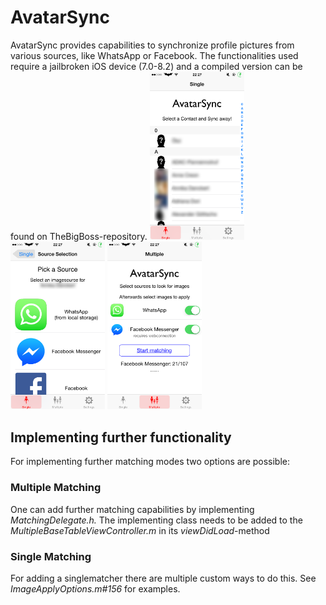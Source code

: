 <h1>AvatarSync</h1>
AvatarSync provides capabilities to synchronize profile pictures from various sources, like WhatsApp or Facebook.
The functionalities used require a jailbroken iOS device (7.0-8.2) and a compiled version can be found on TheBigBoss-repository.

<img src="https://raw.githubusercontent.com/wolfposd/avatarsync/master/AvatarSync_build_tools/screens/1.png" width="30%">
<img src="https://raw.githubusercontent.com/wolfposd/avatarsync/master/AvatarSync_build_tools/screens/2.png" width="30%">
<img src="https://raw.githubusercontent.com/wolfposd/avatarsync/master/AvatarSync_build_tools/screens/3.png" width="30%">

<h2>Implementing further functionality</h2>
For implementing further matching modes two options are possible:

<h3>Multiple Matching</h3>
One can add further matching capabilities by implementing <i>MatchingDelegate.h.</i> 
The implementing class needs to be added to the <i>MultipleBaseTableViewController.m</i> in its <i>viewDidLoad</i>-method

<h3>Single Matching</h3>
For adding a singlematcher there are multiple custom ways to do this. See <i>ImageApplyOptions.m#156</i> for examples.
